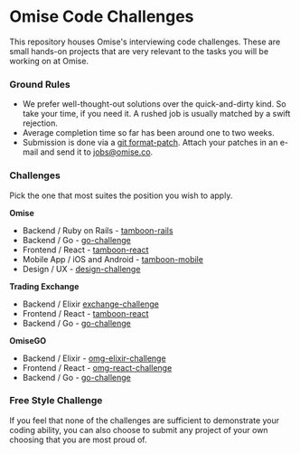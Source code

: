 # Omise Code Challenges

This repository houses Omise's interviewing code challenges. These are small hands-on
projects that are very relevant to the tasks you will be working on at Omise.

### Ground Rules

* We prefer well-thought-out solutions over the quick-and-dirty kind. So take your time,
  if you need it. A rushed job is usually matched by a swift rejection.
* Average completion time so far has been around one to two weeks.
* Submission is done via a [git format-patch](https://git-scm.com/docs/git-format-patch). Attach
  your patches in an e-mail and send it to [jobs@omise.co](mailto:jobs@omise.co).

### Challenges

Pick the one that most suites the position you wish to apply.

**Omise**

* Backend / Ruby on Rails - [tamboon-rails](https://github.com/omise/challenges/tree/challenge-rails)
* Backend / Go - [go-challenge](https://github.com/omise/challenges/tree/challenge-go)
* Frontend / React - [tamboon-react](https://github.com/omise/challenges/tree/challenge-react)
* Mobile App / iOS and Android - [tamboon-mobile](https://github.com/omise/challenges/tree/challenge-mobile)
* Design / UX - [design-challenge](https://github.com/omise/challenges/blob/challenge-design/design-challenge.pdf)

**Trading Exchange**

* Backend / Elixir [exchange-challenge](https://gist.github.com/theesit-omise/26abab54487996d9702535421b459858)
* Frontend / React - [tamboon-react](https://github.com/omise/challenges/tree/challenge-react)
* Backend / Go - [go-challenge](https://github.com/omise/challenges/tree/challenge-go)

**OmiseGO**

* Backend / Elixir - [omg-elixir-challenge](https://gist.github.com/T-Dnzt/2b6e8d74167e07783a689ba4fe8ef9ff)
* Frontend / React - [omg-react-challenge](https://gist.github.com/T-Dnzt/71b2fa89ca47c465119bd3d9ed94db29)
* Backend / Go - [go-challenge](https://github.com/omise/challenges/tree/challenge-go)

### Free Style Challenge

If you feel that none of the challenges are sufficient to demonstrate your coding ability,
you can also choose to submit any project of your own choosing that you are most proud of.
